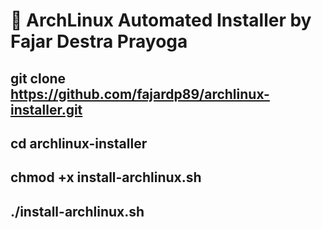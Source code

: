 # 🐧 ArchLinux Automated Installer by Fajar Destra Prayoga
## git clone https://github.com/fajardp89/archlinux-installer.git ##
## cd archlinux-installer ##
## chmod +x install-archlinux.sh ##
## ./install-archlinux.sh ##
